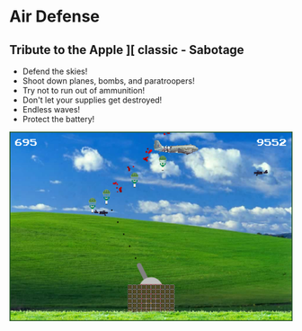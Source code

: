 # Air Defense

## Tribute to the Apple ][ classic - Sabotage

-   Defend the skies!
-   Shoot down planes, bombs, and paratroopers!
-   Try not to run out of ammunition!
-   Don't let your supplies get destroyed!
-   Endless waves!
-   Protect the battery!

![Air Defense](res/img/air-defense.png)
